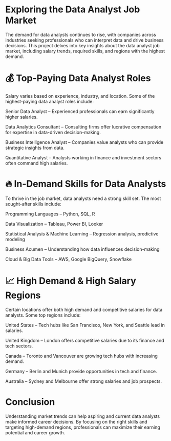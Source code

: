 # Exploring the Data Analyst Job Market

The demand for data analysts continues to rise, with companies across industries seeking professionals who can interpret data and drive business decisions. This project delves into key insights about the data analyst job market, including salary trends, required skills, and regions with the highest demand.

# 💰 Top-Paying Data Analyst Roles

Salary varies based on experience, industry, and location. Some of the highest-paying data analyst roles include:

Senior Data Analyst – Experienced professionals can earn significantly higher salaries.

Data Analytics Consultant – Consulting firms offer lucrative compensation for expertise in data-driven decision-making.

Business Intelligence Analyst – Companies value analysts who can provide strategic insights from data.

Quantitative Analyst – Analysts working in finance and investment sectors often command high salaries.

# 🔥 In-Demand Skills for Data Analysts

To thrive in the job market, data analysts need a strong skill set. The most sought-after skills include:

Programming Languages – Python, SQL, R

Data Visualization – Tableau, Power BI, Looker

Statistical Analysis & Machine Learning – Regression analysis, predictive modeling

Business Acumen – Understanding how data influences decision-making

Cloud & Big Data Tools – AWS, Google BigQuery, Snowflake

# 📈 High Demand & High Salary Regions

Certain locations offer both high demand and competitive salaries for data analysts. Some top regions include:

United States – Tech hubs like San Francisco, New York, and Seattle lead in salaries.

United Kingdom – London offers competitive salaries due to its finance and tech sectors.

Canada – Toronto and Vancouver are growing tech hubs with increasing demand.

Germany – Berlin and Munich provide opportunities in tech and finance.

Australia – Sydney and Melbourne offer strong salaries and job prospects.

# Conclusion

Understanding market trends can help aspiring and current data analysts make informed career decisions. By focusing on the right skills and targeting high-demand regions, professionals can maximize their earning potential and career growth.

